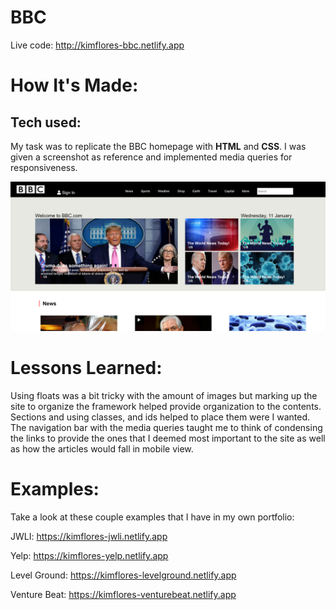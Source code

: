 # BBC

Live code: http://kimflores-bbc.netlify.app

# How It's Made:
## Tech used: 
My task was to replicate the BBC homepage with **HTML** and **CSS**. I was given a screenshot as reference and implemented media queries for responsiveness.

![BBC Final](BBCimg.png)

# Lessons Learned:
Using floats was a bit tricky with the amount of images but marking up the site to organize the framework helped provide organization to the contents. Sections and using classes, and ids helped to place them were I wanted. The navigation bar with the media queries taught me to think of condensing the links to provide the ones that I deemed most important to the site as well as how the articles would fall in mobile view. 

# Examples:
Take a look at these couple examples that I have in my own portfolio:

JWLI: https://kimflores-jwli.netlify.app

Yelp: https://kimflores-yelp.netlify.app

Level Ground: https://kimflores-levelground.netlify.app

Venture Beat: https://kimflores-venturebeat.netlify.app

